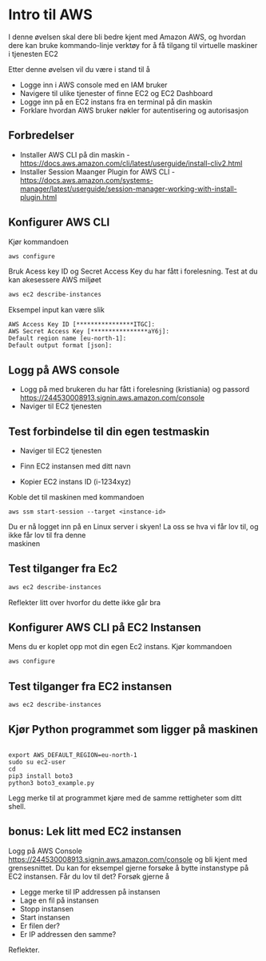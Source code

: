 # Intro til AWS

I denne øvelsen skal dere bli bedre kjent med Amazon AWS, og hvordan dere kan bruke kommando-linje
verktøy for å få tilgang til virtuelle maskiner i tjenesten EC2

Etter denne øvelsen vil du være i stand til å 

- Logge inn i AWS console med en IAM bruker 
- Navigere til ulike tjenester of finne EC2 og EC2 Dashboard 
- Logge inn på en EC2 instans fra en terminal på din maskin
- Forklare hvordan AWS bruker nøkler for autentisering og autorisasjon


## Forbredelser

* Installer AWS CLI på din maskin - <https://docs.aws.amazon.com/cli/latest/userguide/install-cliv2.html>
* Installer Session Maanger Plugin for AWS CLI - <https://docs.aws.amazon.com/systems-manager/latest/userguide/session-manager-working-with-install-plugin.html>
## Konfigurer AWS CLI

Kjør kommandoen 

```bash
aws configure
```

Bruk Acess key ID og Secret Access Key du har fått i forelesning. Test at du kan akesessere AWS miljøet 

```bash
aws ec2 describe-instances
```

Eksempel input kan være slik 

```hcl-terraform
AWS Access Key ID [****************ITGC]:
AWS Secret Access Key [****************aY6j]:
Default region name [eu-north-1]:
Default output format [json]:
```

## Logg på AWS console

* Logg på med brukeren du har fått i forelesning (kristiania) og passord <https://244530008913.signin.aws.amazon.com/console>
* Naviger til EC2 tjenesten

## Test forbindelse til din egen testmaskin 

* Naviger til EC2 tjenesten

* Finn EC2 instansen med ditt navn 
* Kopier EC2 instans ID (i-1234xyz)

Koble det til maskinen med kommandoen

```hcl-terraform
aws ssm start-session --target <instance-id>
```

Du er nå logget inn på en Linux server i skyen! La oss se hva vi får lov til, og ikke får lov til fra denne  
maskinen 

## Test tilganger fra Ec2

```bash
aws ec2 describe-instances
```

 Reflekter litt over hvorfor du dette ikke går bra 


## Konfigurer AWS CLI på EC2 Instansen

Mens du er koplet opp mot din egen Ec2 instans. Kjør kommandoen 

```bash
aws configure
```

## Test tilganger fra EC2 instansen

```bash
aws ec2 describe-instances
```

## Kjør Python programmet som ligger på maskinen 


```hcl-terraform

export AWS_DEFAULT_REGION=eu-north-1
sudo su ec2-user
cd
pip3 install boto3
python3 boto3_example.py
```

Legg merke til at programmet kjøre med de samme rettigheter som ditt shell. 


## bonus: Lek litt med EC2 instansen

Logg på AWS Console <https://244530008913.signin.aws.amazon.com/console> og bli kjent med grensesnittet. 
Du kan for eksempel gjerne forsøke å bytte instanstype på EC2 instansen. Får du lov til det? Forsøk gjerne å 

- Legge merke til IP addressen på instansen 
- Lage en fil på instansen
- Stopp instansen
- Start instansen 
- Er filen der? 
- Er IP addressen den samme? 

Reflekter.

